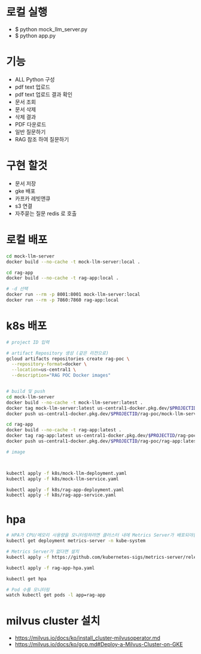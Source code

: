 # 로컬 실행
* $ python mock_llm_server.py
* $ python app.py

# 기능
* ALL Python 구성
* pdf text 업로드
* pdf text 업로드 결과 확인
* 문서 조회
* 문서 삭제
* 삭제 결과
* PDF 다운로드
* 일반 질문하기 
* RAG 참조 하여 질문하기


# 구현 할것
* 문서 저장 
* gke 배포
* 카프카 레빗앤큐 
* s3 연결
* 자주묻는 질문 redis 로 호출


# 로컬 배포
```bash
cd mock-llm-server
docker build --no-cache -t mock-llm-server:local .

cd rag-app
docker build --no-cache -t rag-app:local .

# -d 선택
docker run --rm -p 8001:8001 mock-llm-server:local
docker run --rm -p 7860:7860 rag-app:local
```

# k8s 배포
```bash
# project ID 입력

# artifact Repository 생성 (같은 리전으로)
gcloud artifacts repositories create rag-poc \
  --repository-format=docker \
  --location=us-central1 \
  --description="RAG POC Docker images"


# build 및 push
cd mock-llm-server
docker build --no-cache -t mock-llm-server:latest .
docker tag mock-llm-server:latest us-central1-docker.pkg.dev/$PROJECTID/rag-poc/mock-llm-server:latest
docker push us-central1-docker.pkg.dev/$PROJECTID/rag-poc/mock-llm-server:latest

cd rag-app
docker build --no-cache -t rag-app:latest .
docker tag rag-app:latest us-central1-docker.pkg.dev/$PROJECTID/rag-poc/rag-app:latest
docker push us-central1-docker.pkg.dev/$PROJECTID/rag-poc/rag-app:latest

# image



kubectl apply -f k8s/mock-llm-deployment.yaml
kubectl apply -f k8s/mock-llm-service.yaml

kubectl apply -f k8s/rag-app-deployment.yaml
kubectl apply -f k8s/rag-app-service.yaml
```


# hpa
```bash
# HPA가 CPU/메모리 사용량을 모니터링하려면 클러스터 내에 Metrics Server가 배포되야함
kubectl get deployment metrics-server -n kube-system

# Metrics Server가 없다면 설치
kubectl apply -f https://github.com/kubernetes-sigs/metrics-server/releases/latest/download/components.yaml

kubectl apply -f rag-app-hpa.yaml

kubectl get hpa

# Pod 수를 모니터링
watch kubectl get pods -l app=rag-app
```

# milvus cluster 설치
* https://milvus.io/docs/ko/install_cluster-milvusoperator.md
* https://milvus.io/docs/ko/gcp.md#Deploy-a-Milvus-Cluster-on-GKE



